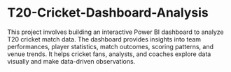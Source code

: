 # T20-Cricket-Dashboard-Analysis
This project involves building an interactive Power BI dashboard to analyze T20 cricket match data. The dashboard provides insights into team performances, player statistics, match outcomes, scoring patterns, and venue trends. It helps cricket fans, analysts, and coaches explore data visually and make data-driven observations.
